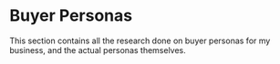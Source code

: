 # Buyer Personas

This section contains all the research done on buyer personas for my business, and the actual personas themselves.